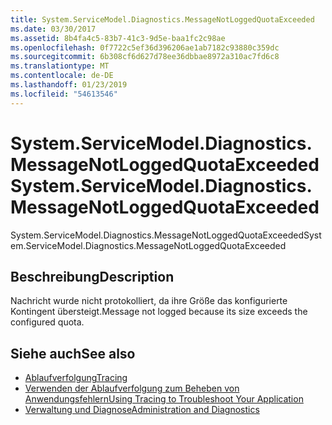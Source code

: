 ```yaml
---
title: System.ServiceModel.Diagnostics.MessageNotLoggedQuotaExceeded
ms.date: 03/30/2017
ms.assetid: 8b4fa4c5-83b7-41c3-9d5e-baa1fc2c98ae
ms.openlocfilehash: 0f7722c5ef36d396206ae1ab7182c93880c359dc
ms.sourcegitcommit: 6b308cf6d627d78ee36dbbae8972a310ac7fd6c8
ms.translationtype: MT
ms.contentlocale: de-DE
ms.lasthandoff: 01/23/2019
ms.locfileid: "54613546"
---
```

# <a name="systemservicemodeldiagnosticsmessagenotloggedquotaexceeded"></a><span data-ttu-id="5ad30-102">System.ServiceModel.Diagnostics.MessageNotLoggedQuotaExceeded</span><span class="sxs-lookup"><span data-stu-id="5ad30-102">System.ServiceModel.Diagnostics.MessageNotLoggedQuotaExceeded</span></span>
<span data-ttu-id="5ad30-103">System.ServiceModel.Diagnostics.MessageNotLoggedQuotaExceeded</span><span class="sxs-lookup"><span data-stu-id="5ad30-103">System.ServiceModel.Diagnostics.MessageNotLoggedQuotaExceeded</span></span>  
  
## <a name="description"></a><span data-ttu-id="5ad30-104">Beschreibung</span><span class="sxs-lookup"><span data-stu-id="5ad30-104">Description</span></span>  
 <span data-ttu-id="5ad30-105">Nachricht wurde nicht protokolliert, da ihre Größe das konfigurierte Kontingent übersteigt.</span><span class="sxs-lookup"><span data-stu-id="5ad30-105">Message not logged because its size exceeds the configured quota.</span></span>  
  
## <a name="see-also"></a><span data-ttu-id="5ad30-106">Siehe auch</span><span class="sxs-lookup"><span data-stu-id="5ad30-106">See also</span></span>
- [<span data-ttu-id="5ad30-107">Ablaufverfolgung</span><span class="sxs-lookup"><span data-stu-id="5ad30-107">Tracing</span></span>](../../../../../docs/framework/wcf/diagnostics/tracing/index.md)
- [<span data-ttu-id="5ad30-108">Verwenden der Ablaufverfolgung zum Beheben von Anwendungsfehlern</span><span class="sxs-lookup"><span data-stu-id="5ad30-108">Using Tracing to Troubleshoot Your Application</span></span>](../../../../../docs/framework/wcf/diagnostics/tracing/using-tracing-to-troubleshoot-your-application.md)
- [<span data-ttu-id="5ad30-109">Verwaltung und Diagnose</span><span class="sxs-lookup"><span data-stu-id="5ad30-109">Administration and Diagnostics</span></span>](../../../../../docs/framework/wcf/diagnostics/index.md)
